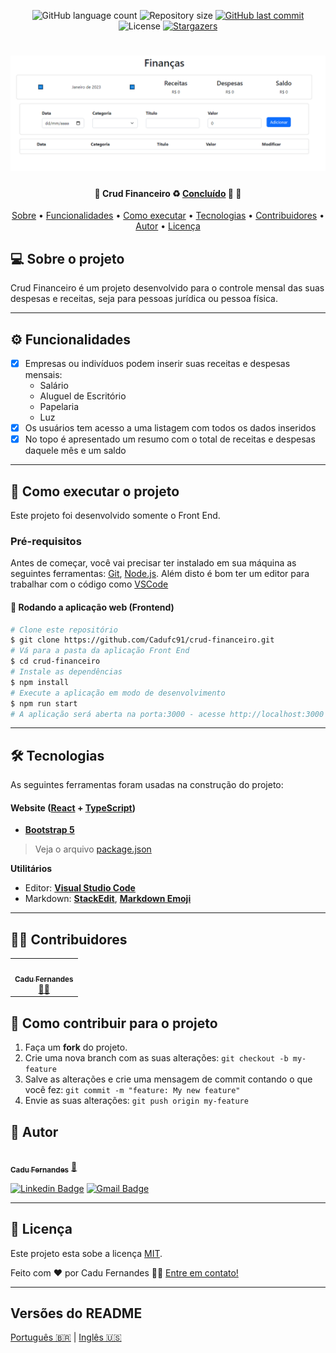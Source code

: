 <p align="center">
  <img alt="GitHub language count" src="https://img.shields.io/github/languages/count/cadufc91/crud-financeiro?color=%2304D361">

  <img alt="Repository size" src="https://img.shields.io/github/repo-size/cadufc91/crud-financeiro">
  
  <a href="https://github.com/cadufc91/controle-financeiro/commits/master">
    <img alt="GitHub last commit" src="https://img.shields.io/github/last-commit/cadufc91/crud-financeiro">
  </a>
    
   <img alt="License" src="https://img.shields.io/badge/license-MIT-brightgreen">
   <a href="https://github.com/cadufc91/crud-financeiro/stargazers">
    <img alt="Stargazers" src="https://img.shields.io/github/stars/cadufc91/crud-financeiro?style=social">
  </a>  
 
</p>
<h1 align="center">
    <img alt="CRUD Financeiro" title="#CRUDFinanceiro" src="./src/assets/thumb.png" />
</h1>

<h4 align="center"> 
	🚧  Crud Financeiro ♻️ <a href="https://crud-financeiro.vercel.app/">Concluído</a> 🚀 🚧
</h4>

<p align="center">
 <a href="#-sobre-o-projeto">Sobre</a> •
 <a href="#-funcionalidades">Funcionalidades</a> •
 <a href="#-como-executar-o-projeto">Como executar</a> • 
 <a href="#-tecnologias">Tecnologias</a> • 
 <a href="#-contribuidores">Contribuidores</a> • 
 <a href="#-autor">Autor</a> • 
 <a href="#-licença">Licença</a>
</p>


## 💻 Sobre o projeto

Crud Financeiro é um projeto desenvolvido para o controle mensal das suas despesas e receitas, seja para pessoas jurídica ou pessoa física.

---

## ⚙️ Funcionalidades

- [x] Empresas ou indivíduos podem inserir suas receitas e despesas mensais:
  - Salário
  - Aluguel de Escritório
  - Papelaria 
  - Luz
- [x] Os usuários tem acesso a uma listagem com todos os dados inseridos
- [x] No topo é apresentado um resumo com o total de receitas e despesas daquele mês e um saldo 

---

## 🚀 Como executar o projeto

Este projeto foi desenvolvido somente o Front End.

### Pré-requisitos

Antes de começar, você vai precisar ter instalado em sua máquina as seguintes ferramentas:
[Git](https://git-scm.com), [Node.js](https://nodejs.org/en/). 
Além disto é bom ter um editor para trabalhar com o código como [VSCode](https://code.visualstudio.com/)

#### 🧭 Rodando a aplicação web (Frontend)

```bash
# Clone este repositório
$ git clone https://github.com/Cadufc91/crud-financeiro.git
# Vá para a pasta da aplicação Front End
$ cd crud-financeiro
# Instale as dependências
$ npm install
# Execute a aplicação em modo de desenvolvimento
$ npm run start
# A aplicação será aberta na porta:3000 - acesse http://localhost:3000
```

---

## 🛠 Tecnologias

As seguintes ferramentas foram usadas na construção do projeto:

#### **Website**  ([React](https://reactjs.org/)  +  [TypeScript](https://www.typescriptlang.org/))

-   **[Bootstrap 5](https://react-bootstrap.github.io/)**

> Veja o arquivo  [package.json](https://github.com/cadufc91/crud-financeiro/blob/master/web/package.json)

**Utilitários**
-   Editor:  **[Visual Studio Code](https://code.visualstudio.com/)** 
-   Markdown:  **[StackEdit](https://stackedit.io/)**,  **[Markdown Emoji](https://gist.github.com/rxaviers/7360908)**


---

## 👨‍💻 Contribuidores

<table>
  <tr>
    <td align="center"><a href="https://cadufc-portfolio.vercel.app/"><img style="border-radius: 50%;" src="https://avatars.githubusercontent.com/u/92037562?v=4" width="100px;" alt=""/><br /><sub><b>Cadu Fernandes</b></sub></a><br /><a href="https://cadufc-portfolio.vercel.app/">👨‍💻</a></td>
  </tr>
</table>

## 💪 Como contribuir para o projeto

1. Faça um **fork** do projeto.
2. Crie uma nova branch com as suas alterações: `git checkout -b my-feature`
3. Salve as alterações e crie uma mensagem de commit contando o que você fez: `git commit -m "feature: My new feature"`
4. Envie as suas alterações: `git push origin my-feature`

## 🦸 Autor

<a href="https://cadufc-portfolio.vercel.app/">
 <img style="border-radius: 50%;" src="https://avatars.githubusercontent.com/u/92037562?v=4" width="100px;" alt=""/>
 <br />
 <sub><b>Cadu Fernandes</b></sub></a> <a href="https://cadufc-portfolio.vercel.app/">🚀</a>
 <br />

 [![Linkedin Badge](https://img.shields.io/badge/-Cadu-blue?style=flat-square&logo=Linkedin&logoColor=white&link=https://www.linkedin.com/in/carloseduardo-fernandes/)](https://www.linkedin.com/in/carloseduardo-fernandes/) 
[![Gmail Badge](https://img.shields.io/badge/-fernandes.cadu@gmail.com-c14438?style=flat-square&logo=Gmail&logoColor=white&link=mailto:fernandes.cadu@gmail.com)](mailto:fernandes.cadu@gmail.com)

---

## 📝 Licença

Este projeto esta sobe a licença [MIT](./LICENSE).

Feito com ❤️ por Cadu Fernandes 👋🏽 [Entre em contato!](https://www.linkedin.com/in/carloseduardo-fernandes/)

---

##  Versões do README

[Português 🇧🇷](./README.md)  |  [Inglês 🇺🇸](./README-en.md)